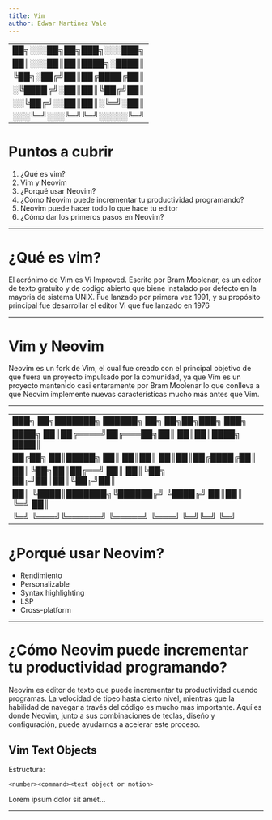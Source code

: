```yaml
---
title: Vim
author: Edwar Martinez Vale
---
```

|                         |
|-------------------------|
| ██╗░░░██╗██╗███╗░░░███╗ |
| ██║░░░██║██║████╗░████║ |
| ╚██╗░██╔╝██║██╔████╔██║ |
| ░╚████╔╝░██║██║╚██╔╝██║ |
| ░░╚██╔╝░░██║██║░╚═╝░██║ |
| ░░░╚═╝░░░╚═╝╚═╝░░░░░╚═╝ |


# Puntos a cubrir


1. ¿Qué es vim?
2. Vim y Neovim
3. ¿Porqué usar Neovim?
4. ¿Cómo Neovim puede incrementar tu productividad programando?
5. Neovim puede hacer todo lo que hace tu editor
6. ¿Cómo dar los primeros pasos en Neovim?


---
# ¿Qué es vim?


El acrónimo de Vim es Vi Improved. Escrito por Bram Moolenar, es un editor de texto gratuito y de codigo abierto que biene instalado por defecto en la mayoria de sistema UNIX. Fue lanzado por primera vez 1991, y su propósito principal fue desarrollar el editor Vi que fue lanzado en 1976


---
# Vim y Neovim


Neovim es un fork de Vim, el cual fue creado con el principal objetivo de que fuera un proyecto impulsado por la comunidad, ya que Vim es un proyecto mantenido casi enteramente por Bram Moolenar lo que conlleva a que Neovim implemente nuevas características mucho más antes que Vim.


---
|                                                     |
|-----------------------------------------------------|
| ███╗   ██╗███████╗ ██████╗ ██╗   ██╗██╗███╗   ███╗  |
| ████╗  ██║██╔════╝██╔═══██╗██║   ██║██║████╗ ████║  |
| ██╔██╗ ██║█████╗  ██║   ██║██║   ██║██║██╔████╔██║  |
| ██║╚██╗██║██╔══╝  ██║   ██║╚██╗ ██╔╝██║██║╚██╔╝██║  |
| ██║ ╚████║███████╗╚██████╔╝ ╚████╔╝ ██║██║ ╚═╝ ██║  |
| ╚═╝  ╚═══╝╚══════╝ ╚═════╝   ╚═══╝  ╚═╝╚═╝     ╚═╝  |


# ¿Porqué usar Neovim?


* Rendimiento
* Personalizable
* Syntax highlighting
* LSP
* Cross-platform


---
# ¿Cómo Neovim puede incrementar tu productividad programando?


Neovim es editor de texto que puede incrementar tu productividad cuando programas. La velocidad de tipeo hasta cierto nivel, mientras que la habilidad de navegar a través del código es mucho más importante. Aquí es donde Neovim, junto a sus combinaciones de teclas, diseño y configuración, puede ayudarnos a acelerar este proceso.


<!-- stop -->

## Vim Text Objects


Estructura:


```<number><command><text object or motion>```

Lorem ipsum dolor sit amet...


---
